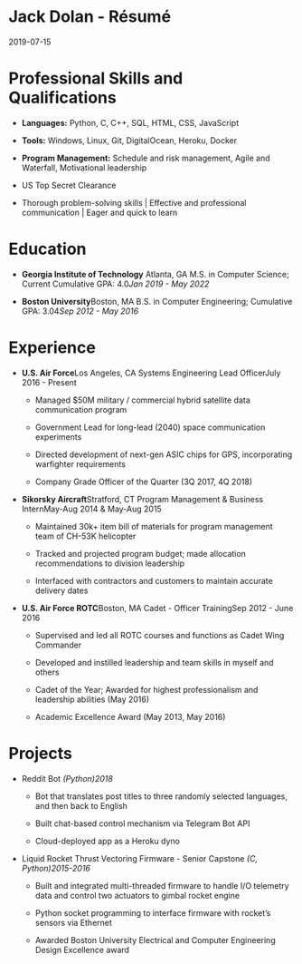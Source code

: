 # Jack Dolan - Résumé 


2019-07-15



Professional Skills and Qualifications
======================================

-   **Languages:** Python, C, C++, SQL, HTML, CSS, JavaScript

-   **Tools:** Windows, Linux, Git, DigitalOcean, Heroku, Docker

-   **Program Management:** Schedule and risk management, Agile and Waterfall, Motivational leadership

-   US Top Secret Clearance

-   Thorough problem-solving skills | Effective and professional communication | Eager and quick to learn

Education
=========

-   **Georgia Institute of Technology** Atlanta, GA
    M.S. in Computer Science; Current Cumulative GPA: 4.0*Jan 2019 - May 2022*

-   **Boston University**Boston, MA
    B.S. in Computer Engineering; Cumulative GPA: 3.04*Sep 2012 - May 2016*

Experience
==========

-   **U.S. Air Force**Los Angeles, CA
    Systems Engineering Lead OfficerJuly 2016 - Present

    -   Managed $50M military / commercial hybrid satellite data communication program

    -   Government Lead for long-lead (2040) space communication experiments

    -   Directed development of next-gen ASIC chips for GPS, incorporating warfighter requirements

    -   Company Grade Officer of the Quarter (3Q 2017, 4Q 2018)

-   **Sikorsky Aircraft**Stratford, CT
    Program Management & Business InternMay-Aug 2014 & May-Aug 2015

    -   Maintained 30k+ item bill of materials for program management team of CH-53K helicopter

    -   Tracked and projected program budget; made allocation recommendations to division leadership

    -   Interfaced with contractors and customers to maintain accurate delivery dates

-   **U.S. Air Force ROTC**Boston, MA
    Cadet - Officer TrainingSep 2012 - June 2016

    -   Supervised and led all ROTC courses and functions as Cadet Wing Commander

    -   Developed and instilled leadership and team skills in myself and others

    -   Cadet of the Year; Awarded for highest professionalism and leadership abilities (May 2016)

    -   Academic Excellence Award (May 2013, May 2016)

Projects
========

-   Reddit Bot *(Python)2018*

    -   Bot that translates post titles to three randomly selected languages, and then back to English

    -   Built chat-based control mechanism via Telegram Bot API

    -   Cloud-deployed app as a Heroku dyno

-   Liquid Rocket Thrust Vectoring Firmware - Senior Capstone *(C, Python)2015-2016*

    -   Built and integrated multi-threaded firmware to handle I/O telemetry data and control two actuators to gimbal rocket engine

    -   Python socket programming to interface firmware with rocket’s sensors via Ethernet

    -   Awarded Boston University Electrical and Computer Engineering Design Excellence award


